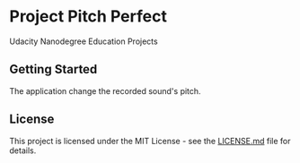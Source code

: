 # Project Pitch Perfect

Udacity Nanodegree Education Projects

## Getting Started

The application change the recorded sound's pitch.

## License

This project is licensed under the MIT License - see the [LICENSE.md](License.md) file for details.
